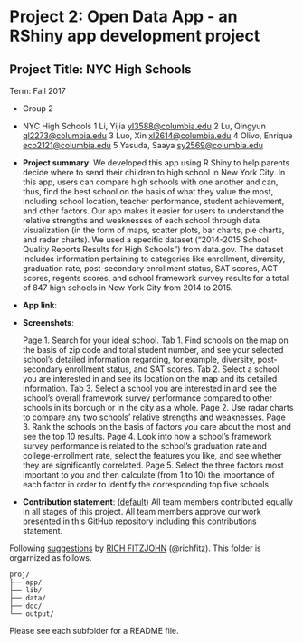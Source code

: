 # Project 2: Open Data App - an RShiny app development project

## Project Title: NYC High Schools
Term: Fall 2017

+ Group 2
+ NYC High Schools
	1 Li, Yijia yl3588@columbia.edu
        2 Lu, Qingyun ql2273@columbia.edu
        3 Luo, Xin xl2614@columbia.edu
        4 Olivo, Enrique eco2121@columbia.edu
        5 Yasuda, Saaya sy2569@columbia.edu

+ **Project summary**: We developed this app using R Shiny to help parents decide where to send their children to high school in New York City. In this app, users can compare high schools with one another and can, thus, find the best school on the basis of what they value the most, including school location, teacher performance, student achievement, and other factors. Our app makes it easier for users to understand the relative strengths and weaknesses of each school through data visualization (in the form of maps, scatter plots, bar charts, pie charts, and radar charts). We used a specific dataset (“2014-2015 School Quality Reports Results for High Schools”) from data.gov. The dataset includes information pertaining to categories like enrollment, diversity, graduation rate, post-secondary enrollment status, SAT scores, ACT scores, regents scores, and school framework survey results for a total of 847 high schools in New York City from 2014 to 2015.

+ **App link**: 

+ **Screenshots**: 

	Page 1. Search for your ideal school.
	Tab 1. Find schools on the map on the basis of zip code and total student number, and see your selected school’s detailed information regarding, for example, diversity, post-secondary enrollment status, and SAT scores.
	Tab 2. Select a school you are interested in and see its location on the map and its detailed information.
	Tab 3. Select a school you are interested in and see the school’s overall framework survey performance compared to other schools in its borough or in the city as a whole.
	Page 2. Use radar charts to compare any two schools’ relative strengths and weaknesses.
	Page 3. Rank the schools on the basis of factors you care about the most and see the top 10 results.
	Page 4. Look into how a school’s framework survey performance is related to the school’s graduation rate and college-enrollment rate, select the features you like, and see whether they are significantly correlated.
	Page 5. Select the three factors most important to you and then calculate (from 1 to 10) the importance of each factor in order to identify the corresponding top five schools.

+ **Contribution statement**: ([default](doc/a_note_on_contributions.md)) All team members contributed equally in all stages of this project. All team members approve our work presented in this GitHub repository including this contributions statement. 

Following [suggestions](http://nicercode.github.io/blog/2013-04-05-projects/) by [RICH FITZJOHN](http://nicercode.github.io/about/#Team) (@richfitz). This folder is orgarnized as follows.

```
proj/
├── app/
├── lib/
├── data/
├── doc/
└── output/
```

Please see each subfolder for a README file.

